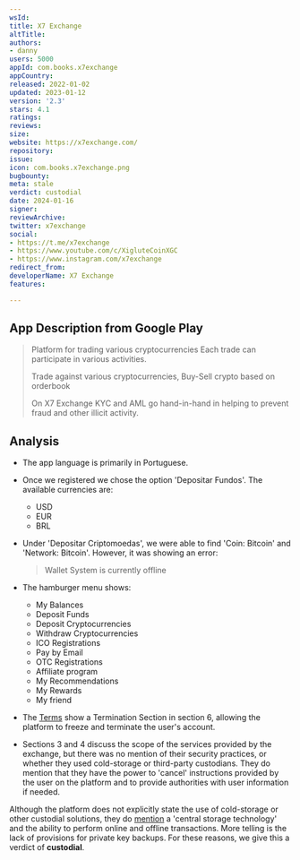 ```yaml
---
wsId: 
title: X7 Exchange
altTitle: 
authors:
- danny
users: 5000
appId: com.books.x7exchange
appCountry: 
released: 2022-01-02
updated: 2023-01-12
version: '2.3'
stars: 4.1
ratings: 
reviews: 
size: 
website: https://x7exchange.com/
repository: 
issue: 
icon: com.books.x7exchange.png
bugbounty: 
meta: stale
verdict: custodial
date: 2024-01-16
signer: 
reviewArchive: 
twitter: x7exchange
social:
- https://t.me/x7exchange
- https://www.youtube.com/c/XigluteCoinXGC
- https://www.instagram.com/x7exchange
redirect_from: 
developerName: X7 Exchange
features: 

---
```


## App Description from Google Play

> Platform for trading various cryptocurrencies
Each trade can participate in various activities.
>
> Trade against various cryptocurrencies, Buy-Sell crypto based on orderbook
>
> On X7 Exchange KYC and AML go hand-in-hand in helping to prevent fraud and other illicit activity.

## Analysis

- The app language is primarily in Portuguese.
- Once we registered we chose the option 'Depositar Fundos'. The available currencies are:
  - USD
  - EUR
  - BRL
- Under 'Depositar Criptomoedas', we were able to find 'Coin: Bitcoin' and 'Network: Bitcoin'. However, it was showing an error:
  > Wallet System is currently offline

- The hamburger menu shows:
  - My Balances
  - Deposit Funds
  - Deposit Cryptocurrencies
  - Withdraw Cryptocurrencies
  - ICO Registrations
  - Pay by Email
  - OTC Registrations
  - Affiliate program
  - My Recommendations
  - My Rewards
  - My friend

- The [Terms](https://x7exchange.com/Article/type/id/9) show a Termination Section in section 6, allowing the platform to freeze and terminate the user's account.
- Sections 3 and 4 discuss the scope of the services provided by the exchange, but there was no mention of their security practices, or whether they used cold-storage or third-party custodians. They do mention that they have the power to 'cancel' instructions provided by the user on the platform and to provide authorities with user information if needed.

Although the platform does not explicitly state the use of cold-storage or other custodial solutions, they do [mention](https://x7exchange.com/Article/type/id/1) a 'central storage technology' and the ability to perform online and offline transactions. More telling is the lack of provisions for private key backups. For these reasons, we give this a verdict of **custodial**.

